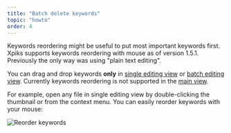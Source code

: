 ```yaml
---
title: "Batch delete keywords"
topic: "howto"
order: 4
---
```


Keywords reordering might be useful to put most important keywords first. Xpiks supports keywords reordering with mouse as of version 1.5.1. Previously the only way was using "plain text editing".

You can drag and drop keywords **only** in <a href="{{site.url}}/tutorials/interface-single-view/">single editing view</a> or <a href="{{site.url}}/tutorials/interface-multiple-view/">batch editing view</a>. Currently keywords reordering is not supported in the <a href="{{site.url}}/tutorials/interface-mainview/">main view</a>.

For example, open any file in single editing view by double-clicking the thumbnail or from the context menu. You can easily reorder keywords with your mouse:

<p>
  <img alt="Reorder keywords" src="{{site.url}}/images/tutorials/howto/reorder-keywords.gif" class="small-12 large-12" />
</p>
